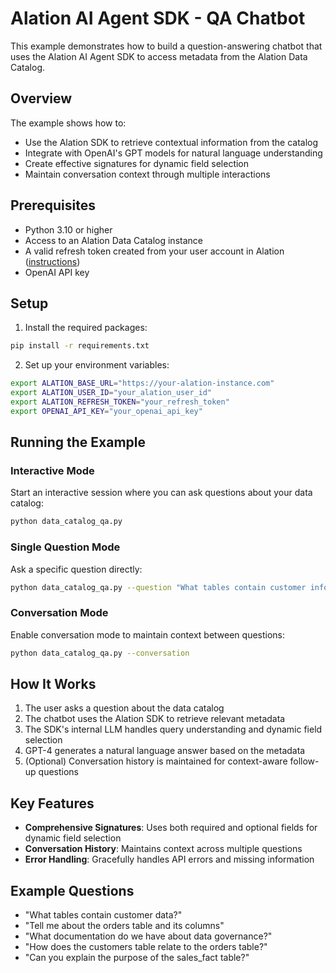 # Alation AI Agent SDK - QA Chatbot

This example demonstrates how to build a question-answering chatbot that uses the Alation AI Agent SDK to access metadata from the Alation Data Catalog.

## Overview

The example shows how to:

- Use the Alation SDK to retrieve contextual information from the catalog
- Integrate with OpenAI's GPT models for natural language understanding
- Create effective signatures for dynamic field selection
- Maintain conversation context through multiple interactions

## Prerequisites

- Python 3.10 or higher
- Access to an Alation Data Catalog instance
- A valid refresh token created from your user account in Alation ([instructions](https://developer.alation.com/dev/docs/authentication-into-alation-apis#create-a-refresh-token-via-the-ui))
- OpenAI API key

## Setup

1. Install the required packages:

```bash
pip install -r requirements.txt
```

2. Set up your environment variables:

```bash
export ALATION_BASE_URL="https://your-alation-instance.com"
export ALATION_USER_ID="your_alation_user_id"
export ALATION_REFRESH_TOKEN="your_refresh_token"
export OPENAI_API_KEY="your_openai_api_key"
```

## Running the Example

### Interactive Mode

Start an interactive session where you can ask questions about your data catalog:

```bash
python data_catalog_qa.py
```

### Single Question Mode

Ask a specific question directly:

```bash
python data_catalog_qa.py --question "What tables contain customer information?"
```

### Conversation Mode

Enable conversation mode to maintain context between questions:

```bash
python data_catalog_qa.py --conversation
```

## How It Works

1. The user asks a question about the data catalog
2. The chatbot uses the Alation SDK to retrieve relevant metadata
3. The SDK's internal LLM handles query understanding and dynamic field selection
4. GPT-4 generates a natural language answer based on the metadata
5. (Optional) Conversation history is maintained for context-aware follow-up questions

## Key Features

- **Comprehensive Signatures**: Uses both required and optional fields for dynamic field selection
- **Conversation History**: Maintains context across multiple questions
- **Error Handling**: Gracefully handles API errors and missing information

## Example Questions

- "What tables contain customer data?"
- "Tell me about the orders table and its columns"
- "What documentation do we have about data governance?"
- "How does the customers table relate to the orders table?"
- "Can you explain the purpose of the sales_fact table?"